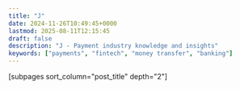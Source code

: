 ```yaml
---
title: "J"
date: 2024-11-26T10:49:45+0000
lastmod: 2025-08-11T12:15:45
draft: false
description: "J - Payment industry knowledge and insights"
keywords: ["payments", "fintech", "money transfer", "banking"]
---
```


[subpages sort_column="post_title" depth="2"]